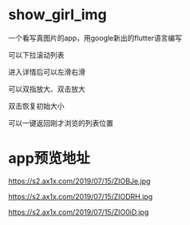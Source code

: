 # show_girl_img

一个看写真图片的app，用google新出的flutter语言编写

可以下拉滚动列表

进入详情后可以左滑右滑

可以双指放大、双击放大

双击恢复初始大小

可以一键返回刚才浏览的列表位置


# app预览地址

https://s2.ax1x.com/2019/07/15/ZIOBJe.jpg

https://s2.ax1x.com/2019/07/15/ZIODRH.jpg

https://s2.ax1x.com/2019/07/15/ZIO0iD.jpg
